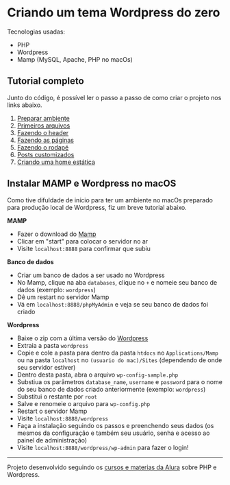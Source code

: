 # Criando um tema Wordpress do zero

Tecnologias usadas:

- PHP
- Wordpress
- Mamp (MySQL, Apache, PHP no macOs)

## Tutorial completo

Junto do código, é possível ler o passo a passo de como criar o projeto nos links abaixo.

1. [Preparar ambiente](https://github.com/samantafluture/alura-wp-theme/blob/main/notes.md#preparar-ambiente)
2. [Primeiros arquivos](https://github.com/samantafluture/alura-wp-theme/blob/main/notes.md#primeiros-arquivos)
3. [Fazendo o header](https://github.com/samantafluture/alura-wp-theme/blob/main/notes.md#fazendo-o-header)
4. [Fazendo as páginas](https://github.com/samantafluture/alura-wp-theme/blob/main/notes.md#fazendo-as-p%C3%A1ginas)
5. [Fazendo o rodapé](https://github.com/samantafluture/alura-wp-theme/blob/main/notes.md#fazendo-o-rodap%C3%A9)
6. [Posts customizados](https://github.com/samantafluture/alura-wp-theme/blob/main/notes.md#posts-customizados)
7. [Criando uma home estática](https://github.com/samantafluture/alura-wp-theme/blob/main/notes.md#posts-customizados)


## Instalar MAMP e Wordpress no macOS

Como tive difuldade de início para ter um ambiente no macOs preparado para produção local de Wordpress, fiz um breve tutorial abaixo.

**MAMP**

- Fazer o download do [Mamp](https://www.mamp.info/en/mac/)
- Clicar em "start" para colocar o servidor no ar
- Visite `localhost:8888` para confirmar que subiu

**Banco de dados**

- Criar um banco de dados a ser usado no Wordpress
- No Mamp, clique na aba `databases`, clique no `+` e nomeie seu banco de dados (exemplo: `wordpress`)
- Dê um restart no servidor Mamp
- Vá em `localhost:8888/phpMyAdmin` e veja se seu banco de dados foi criado

**Wordpress**

- Baixe o zip com a última versão do [Wordpress](https://br.wordpress.org/download/)
- Extraia a pasta `wordpress`
- Copie e cole a pasta para dentro da pasta `htdocs` no `Applications/Mamp` ou na pasta `localhost` no `(usuario do mac)/Sites` (dependendo de onde seu servidor estiver)
- Dentro desta pasta, abra o arquivo `wp-config-sample.php`
- Substiua os parâmetros `database_name`, `username` e `password` para o nome do seu banco de dados criado anteriormente (exemplo: `wordpress`)
- Substitui o restante por `root`
- Salve e renomeie o arquivo para `wp-config.php`
- Restart o servidor Mamp
- Visite `localhost:8888/wordpress`
- Faça a instalação seguindo os passos e preenchendo seus dados (os mesmos da configuração e também seu usuário, senha e acesso ao painel de administração)
- Visite `localhost:8888/wordpress/wp-admin` para fazer o login!

---

Projeto desenvolvido seguindo os [cursos e materias da Alura](https://www.alura.com.br/) sobre PHP e Wordpress.